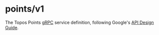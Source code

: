 # points/v1

The Topos Points [gRPC](https://grpc.io/) service definition, following Google's
[API Design Guide](https://cloud.google.com/apis/design/).
